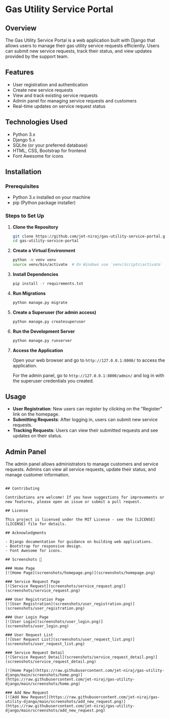 # Gas Utility Service Portal

## Overview

The Gas Utility Service Portal is a web application built with Django that allows users to manage their gas utility service requests efficiently. Users can submit new service requests, track their status, and view updates provided by the support team.

## Features

- User registration and authentication
- Create new service requests
- View and track existing service requests
- Admin panel for managing service requests and customers
- Real-time updates on service request status

## Technologies Used

- Python 3.x
- Django 5.x
- SQLite (or your preferred database)
- HTML, CSS, Bootstrap for frontend
- Font Awesome for icons

## Installation

### Prerequisites

- Python 3.x installed on your machine
- pip (Python package installer)

### Steps to Set Up

1. **Clone the Repository**

   ```bash
   git clone https://github.com/jet-niraj/gas-utility-service-portal.git
   cd gas-utility-service-portal
   ```

2. **Create a Virtual Environment**

   ```bash
   python -m venv venv
   source venv/bin/activate  # On Windows use `venv\Scripts\activate`
   ```

3. **Install Dependencies**

   ```bash
   pip install -r requirements.txt
   ```

4. **Run Migrations**

   ```bash
   python manage.py migrate
   ```

5. **Create a Superuser (for admin access)**

   ```bash
   python manage.py createsuperuser
   ```

6. **Run the Development Server**

   ```bash
   python manage.py runserver
   ```

7. **Access the Application**

   Open your web browser and go to `http://127.0.0.1:8000/` to access the application.

   For the admin panel, go to `http://127.0.0.1:8000/admin/` and log in with the superuser credentials you created.

## Usage

- **User Registration**: New users can register by clicking on the "Register" link on the homepage.
- **Submitting Requests**: After logging in, users can submit new service requests.
- **Tracking Requests**: Users can view their submitted requests and see updates on their status.

## Admin Panel

The admin panel allows administrators to manage customers and service requests. Admins can view all service requests, update their status, and manage customer information.


```

## Contributing

Contributions are welcome! If you have suggestions for improvements or new features, please open an issue or submit a pull request.

## License

This project is licensed under the MIT License - see the [LICENSE](LICENSE) file for details.

## Acknowledgments

- Django documentation for guidance on building web applications.
- Bootstrap for responsive design.
- Font Awesome for icons.

## Screenshots 📸

### Home Page  
[![Home Page](screenshots/homepage.png)](screenshots/homepage.png)

### Service Request Page  
[![Service Request](screenshots/service_request.png)](screenshots/service_request.png)

### User Registration Page  
[![User Registration](screenshots/user_registration.png)](screenshots/user_registration.png)

### User Login Page  
[![User Login](screenshots/user_login.png)](screenshots/user_login.png)

### User Request List  
[![User Request List](screenshots/user_request_list.png)](screenshots/user_request_list.png)

### Service Request Detail  
[![Service Request Detail](screenshots/service_request_detail.png)](screenshots/service_request_detail.png)

[![Home Page](https://raw.githubusercontent.com/jet-niraj/gas-utility-django/main/screenshots/home.png)](https://raw.githubusercontent.com/jet-niraj/gas-utility-django/main/screenshots/home.png)

### Add New Request  
[![Add New Request](https://raw.githubusercontent.com/jet-niraj/gas-utility-django/main/screenshots/add_new_request.png)](https://raw.githubusercontent.com/jet-niraj/gas-utility-django/main/screenshots/add_new_request.png)



















